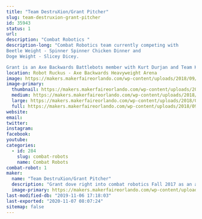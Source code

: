 ```yaml
---
title: "Team DestruXion/Grant Pitcher"
slug: team-destruxion-grant-pitcher
id: 35943
status: 1
url: 
description: "Combat Robotics "
description-long: "Combat Robotics team currently competing with 
Beetle Weight - Spinner Spinner Chicken Dinner and  
Doge Weight - Slicey Dicey.

Grant is an Axe Backwards Battlebots member with Kurt Durjan and Team KurTrox."
location: Robot Ruckus - Axe Backwards Heavyweight Arena
image: https://makers.makerfaireorlando.com/wp-content/uploads/2018/09/attachment_99917800-1.jpg
image-primary:
  thumbnail: https://makers.makerfaireorlando.com/wp-content/uploads/2018/09/attachment_99917800-1-150x150.jpg
  medium: https://makers.makerfaireorlando.com/wp-content/uploads/2018/09/attachment_99917800-1-300x241.jpg
  large: https://makers.makerfaireorlando.com/wp-content/uploads/2018/09/attachment_99917800-1.jpg
  full: https://makers.makerfaireorlando.com/wp-content/uploads/2018/09/attachment_99917800-1.jpg
website: 
email: 
twitter: 
instagram: 
facebook: 
youtube: 
categories:
  - id: 284
    slug: combat-robots
    name: Combat Robots
combat-robot: 1
maker:
  name: "Team DestruXion/Grant Pitcher"
  description: "Grant dove right into combat robotics Fall 2017 as an apprentice to Kurt Durjan with KurTrox.  He helped build Axe Backwards and competed on Season 3 and 4 of Battlebots. Grant enjoys the friends and competitors he's met at local combat robot battles.  He created a robotics club at his school to help other kids expand their STEM interests. "
  image-primary: https://makers.makerfaireorlando.com/wp-content/uploads/2018/09/attachment_99917800.jpg
last-modified-db: "2019-11-06 17:18:03"
last-exported: "2020-11-07 08:07:24"
sitemap: false
---
```


